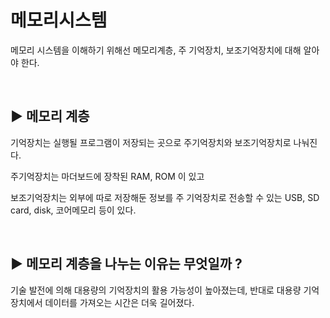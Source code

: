 # 메모리시스템

메모리 시스템을 이해하기 위해선 메모리계층, 주 기억장치, 보조기억장치에 대해 알아야 한다.  

<br>


## :arrow_forward: 메모리 계층

기억장치는 실행될 프로그램이 저장되는 곳으로 주기억장치와 보조기억장치로 나눠진다.  

주기억장치는 마더보드에 장착된 RAM, ROM 이 있고  

보조기억장치는 외부에 따로 저장해둔 정보를 주 기억장치로 전송할 수 있는 USB, SD card, disk, 코어메모리 등이 있다.  

<br>

## :arrow_forward: 메모리 계층을 나누는 이유는 무엇일까 ?  

기술 발전에 의해 대용량의 기억장치의 활용 가능성이 높아졌는데, 반대로 대용량 기억장치에서 데이터를 가져오는 시간은 더욱 길어졌다.  



